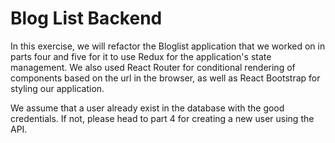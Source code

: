 # Blog List Backend

In this exercise, we will refactor the Bloglist application that we worked on in parts four and five for it to use Redux for the application's state management. We also used React Router for conditional rendering of components based on the url in the browser, as well as React Bootstrap for styling our application.

We assume that a user already exist in the database with the good credentials. If not, please head to part 4 for creating a new user using the API.

